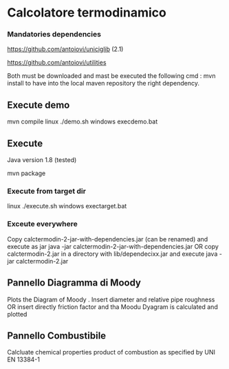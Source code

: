 # Calcolatore termodinamico

### Mandatories dependencies

https://github.com/antoiovi/uniciglib (2.1)

https://github.com/antoiovi/utilities

Both must be downloaded and mast be executed the following cmd :
  mvn install
to have into the local maven repository the right dependency.

## Execute demo
mvn compile
linux
  ./demo.sh
windows
 execdemo.bat

## Execute

Java version 1.8 (tested)

mvn package

### Execute from target dir
linux
  ./execute.sh
windows
 exectarget.bat

### Exceute everywhere
Copy calctermodin-2-jar-with-dependencies.jar (can be renamed) and execute as jar
  java -jar calctermodin-2-jar-with-dependencies.jar
OR
copy calctermodin-2.jar in a directory with lib/dependecixx.jar and execute
  java -jar calctermodin-2.jar

## Pannello Diagramma di Moody

Plots the Diagram of Moody .
Insert diameter and relative pipe roughness
OR
insert directly friction factor and tha Moodu Dyagram is calculated and plotted


## Pannello Combustibile
Calcluate chemical properties product of combustion as specified by UNI EN 13384-1
